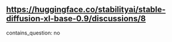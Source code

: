 ## https://huggingface.co/stabilityai/stable-diffusion-xl-base-0.9/discussions/8

contains_question: no